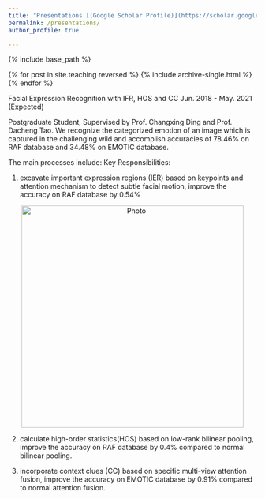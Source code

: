 ```yaml
---
title: "Presentations [(Google Scholar Profile)](https://scholar.google.com/citations?user=pA-TqMEAAAAJ)"
permalink: /presentations/
author_profile: true

---
```


{% include base_path %}

{% for post in site.teaching reversed %}
  {% include archive-single.html %}
{% endfor %}

Facial Expression Recognition with IFR, HOS and CC 
Jun. 2018 - May. 2021 (Expected)

Postgraduate Student, Supervised by Prof. Changxing Ding and Prof. Dacheng Tao.
We recognize the categorized emotion of an image which is captured in the challenging wild and accomplish accuracies of 78.46\% on RAF database and 34.48\% on EMOTIC database. 

The main processes include: 
Key Responsibilities:
1) excavate important expression regions (IER) based on keypoints and attention mechanism to detect subtle facial motion, improve the accuracy on RAF database by 0.54% 
<p align="center">
  <img src="https://caozhangjie.github.io/files/caozhangjie_img.jpg?raw=true" alt="Photo" style="width: 450px;"/> 
</p>

2) calculate high-order statistics(HOS) based on low-rank bilinear pooling, improve the accuracy on RAF database by 0.4\% compared to normal bilinear pooling.


3) incorporate context clues (CC) based on specific multi-view attention fusion, improve the accuracy on EMOTIC database by 0.91\% compared to normal attention fusion. 
